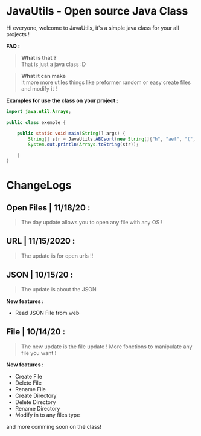 # JavaUtils - Open source Java Class

Hi everyone, welcome to JavaUtils, it's a simple java class for your all projects !

**FAQ :**

> **What is that ?** <br/>
That is just a java class :D

> **What it can make** <br/>
It more more utiles things like preformer random or easy create files and modify it !

**Examples for use the class on your project :**

```Java
import java.util.Arrays;

public class exemple {

    public static void main(String[] args) {
        String[] str = JavaUtils.ABCsort(new String[]{"h", "aef", "(", "cfezrg","42"});
        System.out.println(Arrays.toString(str));

    }
}
```

# ChangeLogs

## Open Files | 11/18/20 :

> The day update allows you to open any file with any OS !

## URL | 11/15/2020 :

> The update is for open urls !!

## JSON | 10/15/20 :

> The update is about the JSON

**New features :**

- Read JSON File from web

## File | 10/14/20 :

> The new update is the file update ! More fonctions to manipulate any file you want !

**New features :**

- Create File
- Delete File
- Rename File
- Create Directory
- Delete Directory
- Rename Directory
- Modify in to any files type

and more comming soon on thé class!
